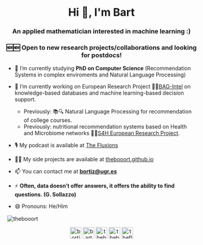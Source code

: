 

<h1 align="center">Hi 👋, I'm Bart</h1>
<h3 align="center">An applied mathematician interested in machine learning :)</h3>
<h3 align="center">🆕🆕 Open to new research projects/collaborations and looking for postdocs!</h3>

- 🔭 I’m currently studying **PhD on Computer Science** (Recommendation Systems in complex enviroments and Natural Language Processing) 

- 💼 I’m currently working on European Research Project 🛬💼[BAG-Intel](https://www.bag-intel.eu/) on knowledge-based databases and machine learning-based decision support.
  -  Previously: 📚🔍 Natural Language Processing for recommendation of college courses.
  - Previously: nutritional recommendation systems based on Health and Microbiome networks 🍝🦠[S4H European Research Project](https://www.stance4health.com/). 

- 🎙️ My podcast is available at [The Fluxions](https://thefluxions.github.io)

- 👨‍💻 My side projects are available at [thebooort.github.io](https://thebooort.github.io)

- 📫 You can contact me at **bortiz@ugr.es**

- ⚡ **Often, data doesn’t offer answers, it offers the ability to find questions. (G. Sollazzo)**

- 😄 Pronouns: He/Him


<p>&nbsp;<img align="center" src="https://github-readme-stats.vercel.app/api?username=thebooort&show_icons=true" alt="thebooort" /></p>

<p align="center">
<a href="https://twitter.com/bortizmath" target="blank"><img align="center" src="https://cdn.jsdelivr.net/npm/simple-icons@3.0.1/icons/twitter.svg" alt="bortizmath" height="30" width="30" /></a>
<a href="https://linkedin.com/in/bartolome-ortiz-viso" target="blank"><img align="center" src="https://cdn.jsdelivr.net/npm/simple-icons@3.0.1/icons/linkedin.svg" alt="bartolome-ortiz-viso" height="30" width="30" /></a>
<a href="https://kaggle.com/thebooort"><img align="center" src="https://cdn.jsdelivr.net/npm/simple-icons@3.0.1/icons/kaggle.svg" alt="thebooort" height="30" width="30" /></a>
<a href="https://instagram.com/thefluxions" target="blank"><img align="center" src="https://cdn.jsdelivr.net/npm/simple-icons@3.0.1/icons/instagram.svg" alt="thebooort" height="30" width="30" /></a>
<a href="https://www.youtube.com/c/thefluxions" target="blank"><img align="center" src="https://cdn.jsdelivr.net/npm/simple-icons@3.0.1/icons/youtube.svg" alt="thefluxions" height="30" width="30" /></a>
</p>
